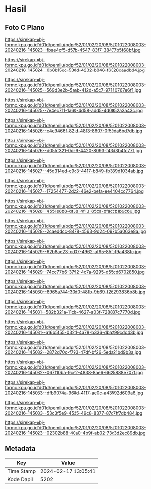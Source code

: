 # Hasil

## Foto C Plano

https://sirekap-obj-formc.kpu.go.id/d01d/pemilu/pdpr/52/01/02/20/08/5201022008003-20240216-145023--fbae4cf5-d57b-4547-83f7-38477b5f68bf.jpg

https://sirekap-obj-formc.kpu.go.id/d01d/pemilu/pdpr/52/01/02/20/08/5201022008003-20240216-145024--0b8b15ec-538d-4232-b846-f6328caadbd4.jpg

https://sirekap-obj-formc.kpu.go.id/d01d/pemilu/pdpr/52/01/02/20/08/5201022008003-20240216-145025--569d3e2b-5aab-412d-a5c7-97140767e6f1.jpg

https://sirekap-obj-formc.kpu.go.id/d01d/pemilu/pdpr/52/01/02/20/08/5201022008003-20240216-145025--7e4ec711-1a60-4d58-add5-4d0952a3a43c.jpg

https://sirekap-obj-formc.kpu.go.id/d01d/pemilu/pdpr/52/01/02/20/08/5201022008003-20240216-145026--c4e9466f-82fd-48f3-8607-0f59da6bd7db.jpg

https://sirekap-obj-formc.kpu.go.id/d01d/pemilu/pdpr/52/01/02/20/08/5201022008003-20240216-145026--d055f321-0de9-4420-8093-f43d3b4fc771.jpg

https://sirekap-obj-formc.kpu.go.id/d01d/pemilu/pdpr/52/01/02/20/08/5201022008003-20240216-145027--45d314ed-c9c3-4417-b849-fb339d1034ab.jpg

https://sirekap-obj-formc.kpu.go.id/d01d/pemilu/pdpr/52/01/02/20/08/5201022008003-20240216-145027--17254477-2d22-46e2-befa-ee4404cc7764.jpg

https://sirekap-obj-formc.kpu.go.id/d01d/pemilu/pdpr/52/01/02/20/08/5201022008003-20240216-145028--4551e8b8-df38-4f13-85ca-bfaccb1b9c60.jpg

https://sirekap-obj-formc.kpu.go.id/d01d/pemilu/pdpr/52/01/02/20/08/5201022008003-20240216-145028--2caeddcc-8478-4563-9d24-092b5a063e8a.jpg

https://sirekap-obj-formc.kpu.go.id/d01d/pemilu/pdpr/52/01/02/20/08/5201022008003-20240216-145029--62b8ae23-cd07-4962-af95-85fcf9a438fc.jpg

https://sirekap-obj-formc.kpu.go.id/d01d/pemilu/pdpr/52/01/02/20/08/5201022008003-20240216-145029--74cc77b6-3792-4c7a-9295-d55cd6702850.jpg

https://sirekap-obj-formc.kpu.go.id/d01d/pemilu/pdpr/52/01/02/20/08/5201022008003-20240216-145030--8965a744-30d0-48fb-9b69-f26293836b8b.jpg

https://sirekap-obj-formc.kpu.go.id/d01d/pemilu/pdpr/52/01/02/20/08/5201022008003-20240216-145031--582b321a-11cb-4627-a03f-728887c7770d.jpg

https://sirekap-obj-formc.kpu.go.id/d01d/pemilu/pdpr/52/01/02/20/08/5201022008003-20240216-145031--a16b5f55-032d-4a78-b336-dba299cdc43b.jpg

https://sirekap-obj-formc.kpu.go.id/d01d/pemilu/pdpr/52/01/02/20/08/5201022008003-20240216-145032--2872d70c-f793-47df-bf26-5eda21bd9b3a.jpg

https://sirekap-obj-formc.kpu.go.id/d01d/pemilu/pdpr/52/01/02/20/08/5201022008003-20240216-145032--067f10ba-9ce2-4838-8ae6-6625888e707f.jpg

https://sirekap-obj-formc.kpu.go.id/d01d/pemilu/pdpr/52/01/02/20/08/5201022008003-20240216-145033--dfb9074a-968d-4117-ae0c-a43592d609a6.jpg

https://sirekap-obj-formc.kpu.go.id/d01d/pemilu/pdpr/52/01/02/20/08/5201022008003-20240216-145033--53c3f5e9-4525-49c8-8377-87d7ff7db484.jpg

https://sirekap-obj-formc.kpu.go.id/d01d/pemilu/pdpr/52/01/02/20/08/5201022008003-20240216-145023--02302b88-40a0-4b9f-ab02-73c3d2ec89db.jpg


## Metadata

| Key        | Value               |
| ---------- | ------------------- |
| Time Stamp | 2024-02-17 13:05:41 |
| Kode Dapil | 5202                |



